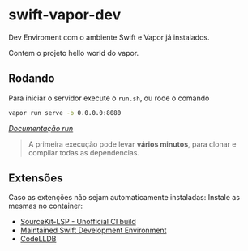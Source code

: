 # swift-vapor-dev

Dev Enviroment com o ambiente Swift e Vapor já instalados.

Contem o projeto hello world do vapor.

## Rodando
Para iniciar o servidor execute o  `run.sh`, ou rode o comando
```bash
vapor run serve -b 0.0.0.0:8080
```
_[Documentação run](https://docs.vapor.codes/4.0/server/#serve-command)_

> A primeira execução pode levar **vários minutos**, para clonar e compilar todas as dependencias.


## Extensões

Caso as extenções não sejam automaticamente instaladas:
Instale as mesmas no container:
- [SourceKit-LSP - Unofficial CI build](https://marketplace.visualstudio.com/items?itemName=pvasek.sourcekit-lsp--dev-unofficial)
- [Maintained Swift Development Environment](https://marketplace.visualstudio.com/items?itemName=vknabel.vscode-swift-development-environment)
- [CodeLLDB](https://marketplace.visualstudio.com/items?itemName=vadimcn.vscode-lldb)

